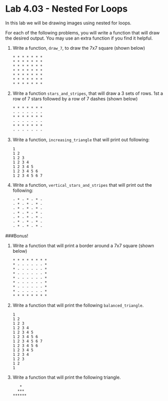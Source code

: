# Lab 4.03 - Nested For Loops

In this lab we will be drawing images using nested for loops. 

For each of the following problems, you will write a function that will draw the desired output. You may use an extra function if you find it helpful. 


1. Write a function, `draw_7`, to draw the 7x7 square (shown below)

    ```
    * * * * * * * 
    * * * * * * * 
    * * * * * * * 
    * * * * * * * 
    * * * * * * *
    * * * * * * * 
    * * * * * * *
    ```

2. Write a function `stars_and_stripes`, that will draw a 3 sets of rows. 1st a row of 7 stars followed by a row of 7 dashes (shown below)

    ```
    * * * * * * * 
    - - - - - - - 
    * * * * * * * 
    - - - - - - - 
    * * * * * * * 
    - - - - - - - 
    ```
3. Write a function, `increasing_triangle` that will print out following: 

    ```
    1
    1 2
    1 2 3
    1 2 3 4
    1 2 3 4 5
    1 2 3 4 5 6
    1 2 3 4 5 6 7
    ```

4. Write a function, `vertical_stars_and_stripes` that will print out the following: 

    ```
    - * - * - * -
    - * - * - * -
    - * - * - * -
    - * - * - * -
    - * - * - * -
    - * - * - * -
    - * - * - * -
    ```

###Bonus!

1. Write a function that will print a border around a 7x7 square (shown below)

    ```
    * * * * * * * *
    * - - - - - - *
    * - - - - - - *
    * - - - - - - *
    * - - - - - - *
    * - - - - - - *
    * - - - - - - *
    * - - - - - - *
    * * * * * * * *
    ```

2. Write a function that will print the following `balanced_triangle`. 

    ```
    1
    1 2
    1 2 3
    1 2 3 4
    1 2 3 4 5
    1 2 3 4 5 6
    1 2 3 4 5 6 7
    1 2 3 4 5 6
    1 2 3 4 5 
    1 2 3 4
    1 2 3 
    1 2 
    1
    ```
3. Write a function that will print the following triangle. 

    ```   
       *
      ***
    ******
    ```